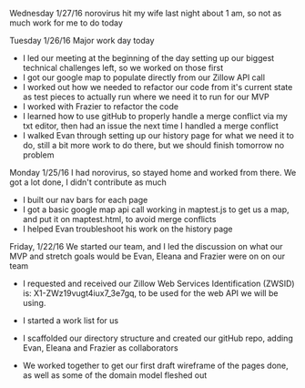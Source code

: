 Wednesday 1/27/16
  norovirus hit my wife last night about 1 am, so not as much work for me to do today
  


Tuesday 1/26/16
  Major work day today
  * I led our meeting at the beginning of the day setting up our biggest technical challenges left, so we worked on those first
  * I got our google map to populate directly from our Zillow API call
  * I worked out how we needed to refactor our code from it's current state as test pieces to actually run where we need it to run for our MVP
  * I worked with Frazier to refactor the code
  * I learned how to use gitHub to properly handle a merge conflict via my txt editor, then had an issue the next time I handled a merge conflict
  * I walked Evan through setting up our history page for what we need it to do, still a bit more work to do there, but we should finish tomorrow no problem

Monday 1/25/16
  I had norovirus, so stayed home and worked from there. We got a lot done, I didn't contribute as much
  * I built our nav bars for each page
  * I got a basic google map api call working in maptest.js to get us a map, and put it on maptest.html, to avoid merge conflicts
  * I helped Evan troubleshoot his work on the history page


Friday, 1/22/16
  We started our team, and I led the discussion on what our MVP and stretch goals would be Evan, Eleana and Frazier were on on our team

  * I requested and received our Zillow Web Services Identification (ZWSID) is: X1-ZWz19vugt4iux7_3e7gq, to be used for the web API we will be using.

  * I started a work list for us

  * I scaffolded our directory structure and created our gitHub repo, adding Evan, Eleana and Frazier as collaborators

  * We worked together to get our first draft wireframe of the pages done, as well as some of the domain model fleshed out
